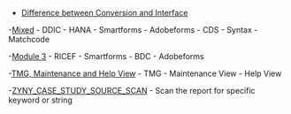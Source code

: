 - [Difference between Conversion and Interface](./Difference%20between%20Conversion%20and%20Interface.md)

-[Mixed](./Mixed.docx)
    - DDIC
    - HANA
    - Smartforms
    - Adobeforms
    - CDS
    - Syntax
    - Matchcode

-[Module 3](./module%203.docx)
    - RICEF
    - Smartforms
    - BDC
    - Adobeforms

-[TMG, Maintenance and Help View](./TMG,%20Maintenance%20and%20Help%20View.docx)
    - TMG
    - Maintenance View
    - Help View

-[ZYNY_CASE_STUDY_SOURCE_SCAN](./ZYNY_CASE_STUDY_SOURCE_SCAN.abap)
    - Scan the report for specific keyword or string

